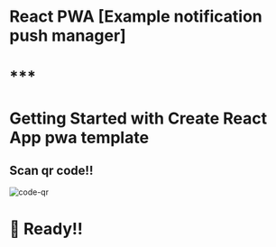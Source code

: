 # React PWA [Example notification push manager]

# **********\*\*\***********

# Getting Started with Create React App pwa template

## Scan qr code!!

<img align='center' src='https://i.ibb.co/Ydz40ZC/qrcode-react-pwa-notification.png' alt='code-qr' />


# 🚀 Ready!!
